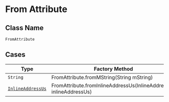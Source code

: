 
# From Attribute

## Class Name

`FromAttribute`

## Cases

| Type | Factory Method |
|  --- | --- |
| `String` | FromAttribute.fromMString(String mString) |
| [`InlineAddressUs`](../../../doc/models/inline-address-us.md) | FromAttribute.fromInlineAddressUs(InlineAddressUs inlineAddressUs) |

